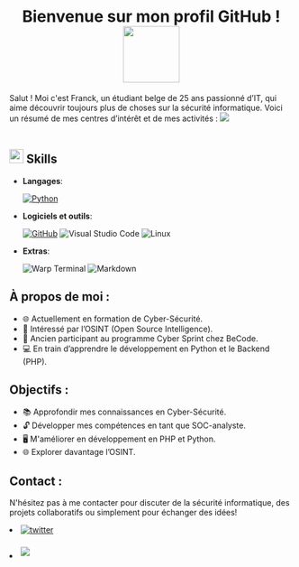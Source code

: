 <h1 align="center">
  <b> Bienvenue sur mon profil GitHub ! </b>
  <img src="https://i.gifer.com/2iiJ.gif" width="100" style="vertical-align: middle;">
</h1>

Salut ! Moi c'est Franck, un étudiant belge de 25 ans passionné d’IT, qui aime découvrir toujours plus de choses sur la sécurité informatique. Voici un résumé de mes centres d’intérêt et de mes activités :
<img src="https://user-images.githubusercontent.com/74038190/212284100-561aa473-3905-4a80-b561-0d28506553ee.gif"><br><br>
## <img src="https://media2.giphy.com/media/QssGEmpkyEOhBCb7e1/giphy.gif?cid=ecf05e47a0n3gi1bfqntqmob8g9aid1oyj2wr3ds3mg700bl&rid=giphy.gif" width ="25"><b> Skills</b>

<p align="center">

- **Langages**:
    
    [![Python](https://img.shields.io/badge/Python%20-%23264E99.svg?style=for-the-badge&logo=python&logoColor=%23FFDB58)](https://www.python.org/)

- **Logiciels et outils**:

    [![GitHub](https://img.shields.io/badge/github-%23FF4500.svg?style=for-the-badge&logo=github&logoColor=white)](https://github.com/)
    ![Visual Studio Code](https://img.shields.io/badge/Visual%20Studio%20Code-0078d7.svg?style=for-the-badge&logo=visual-studio-code&logoColor=white)
    ![Linux](https://img.shields.io/badge/Linux-FCC624?style=for-the-badge&logo=linux&logoColor=black) 


- **Extras**:

    ![Warp Terminal](https://img.shields.io/badge/Warp_Terminal-%239100E7?style=for-the-badge&logo=gnu-bash&logoColor=white)
    ![Markdown](https://img.shields.io/badge/markdown-%23000000.svg?style=for-the-badge&logo=markdown&logoColor=white)   

## À propos de moi :

- 🌐 Actuellement en formation de Cyber-Sécurité.
- 👀 Intéressé par l’OSINT (Open Source Intelligence).
- 💼 Ancien participant au programme Cyber Sprint chez BeCode.
- 💻 En train d’apprendre le développement en Python et le Backend (PHP).

## Objectifs :

- 📚 Approfondir mes connaissances en Cyber-Sécurité.
- 🔓 Développer mes compétences en tant que SOC-analyste.
- 🖥️ M'améliorer en développement en PHP et Python.
- 🌐 Explorer davantage l’OSINT.

## **Contact :**

N'hésitez pas à me contacter pour discuter de la sécurité informatique, des projets collaboratifs ou simplement pour échanger des idées!

<li>
<a href="https://twitter.com/TatakiPesto" target="_blank">
<img src="https://img.shields.io/badge/twitter:  TatakiPesto-%2300acee.svg?color=1DA1F2&style=for-the-badge&logo=twitter&logoColor=white" alt=twitter style="margin-bottom: 5px;"/>
</a>
</li>

<br>

<li>
  <a href="mailto:franck.zeghers@proton.me" target="_blank">
    <img src="https://img.shields.io/badge/protonmail:franck.zeghers-%23A259FF.svg?style=for-the-badge&logo=protonmail&logoColor=white" t=mail style="margin-bottom: 5px;" />
  </a>
</li>
